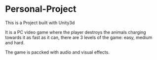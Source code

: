 # Personal-Project

This is a Project built with Unity3d

It is a PC video game where the player destroys the animals charging towards it
as fast as it can, there are 3 levels of the game: easy, medium and hard.

The game is paccked with audio and visual effects.

